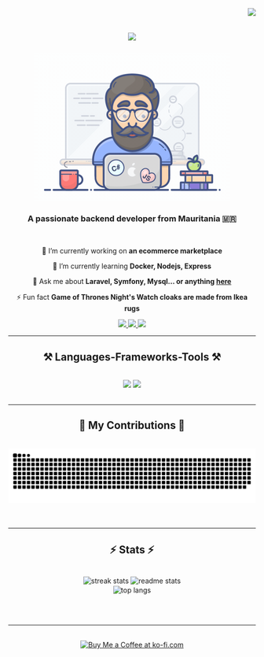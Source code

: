 <!-- Visitor badge -->
<img align="right" src="https://visitor-badge.laobi.icu/badge?page_id=MamadouAlySy.MamadouAlySy" />


<h1 align="center">
  <img src="https://readme-typing-svg.herokuapp.com/?font=Popins&color=000&size=35&center=true&vCenter=true&width=500&height=70&duration=4000&lines=Hi+There!+👋;+I'm+Mamadou+Aly+Sy!;" />
</h1>

<div align="center">
  <img src="programmer.gif" width="400" />
</div>

<h3 align="center">A passionate backend developer from Mauritania 🇲🇷</h3>

<br/>

<div align="center">

  🔭 I’m currently working on **an ecommerce marketplace**

  🌱 I’m currently learning **Docker, Nodejs, Express**

  💬 Ask me about **Laravel, Symfony, Mysql... or anything [here](https://github.com/MamadouAlySy/MamadouAlySy/issues)**

  ⚡ Fun fact **Game of Thrones Night's Watch cloaks are made from Ikea rugs**

</div>

<div align="center"> 
  <a href="mailto:sy.aly.mamadou@gmail.com">
    <img src="https://img.shields.io/badge/Gmail-333333?style=for-the-badge&logo=gmail&logoColor=red" />
  </a>
  <a href="www.linkedin.com/in/mamadou-aly-sy-78a191214" target="_blank">
    <img src="https://img.shields.io/badge/LinkedIn-0077B5?style=for-the-badge&logo=linkedin&logoColor=white" target="_blank" />
  </a>
  <a href="https://mamadoualysy.github.io" target="_blank">
    <img src="https://img.shields.io/badge/Portfolio-FF5722?style=for-the-badge&logo=todoist&logoColor=white" target="_blank" />
    <!-- sqlite, safari, google-chrome are other good icon options -->
  </a>
</div>

<hr/>
<h2 align="center">⚒️ Languages-Frameworks-Tools ⚒️</h2>
<br/>
<div align="center">
  <img src="https://skillicons.dev/icons?i=react,bootstrap,html,css,vscode,github,tailwind,git" />
  <img src="https://skillicons.dev/icons?i=nodejs,python,javascript,typescript,express,mongodb,c,java,mysql,flask" />
  <br>
</div>
<br/>
<hr/>

<div align="center">
  <h2>🐍 My Contributions 🐍</h2>
  <br>
  <img alt="snake eating my contributions" src="https://raw.githubusercontent.com/MamadouAlySy/MamadouAlySy/output/github-contribution-grid-snake.svg" />
  <br/><br/><br/>
</div>

<hr/>

<h2 align="center">⚡ Stats ⚡</h2>
<br>
<div align=center>
  <img width=390 src="https://github-readme-streak-stats-MamadouAlySy.vercel.app/?user=MamadouAlySy&count_private=true&theme=react&border_radius=10" alt="streak stats"/>
  <img width=390 src="https://github-readme-stats-MamadouAlySy.vercel.app/api?username=MamadouAlySy&count_private=true&show_icons=true&theme=react&rank_icon=github&border_radius=10" alt="readme stats" />
  <br/>
  <img width=325 align="center" src="https://github-readme-stats-MamadouAlySy.vercel.app/api/top-langs/?username=MamadouAlySy&hide=HTML&langs_count=8&layout=compact&theme=react&border_radius=10&size_weight=0.5&count_weight=0.5&exclude_repo=github-readme-stats" alt="top langs" />
</div>

<br/><br/>

<hr/>

<br/>

<div align="center">
<a href='https://ko-fi.com/V7V4RAK9C' target='_blank'><img height='64' style='border:0px;height:64px;' src='https://storage.ko-fi.com/cdn/kofi1.png?v=3' border='0' alt='Buy Me a Coffee at ko-fi.com' /></a>
</div>

<br/>
